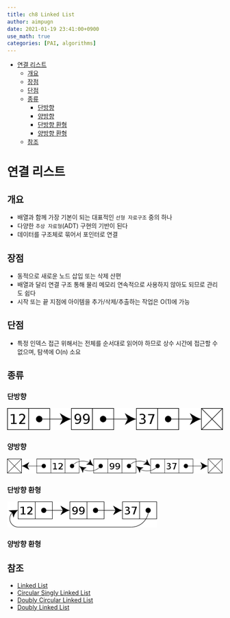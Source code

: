 ```yaml
---
title: ch8 Linked List
author: aimpugn
date: 2021-01-19 23:41:00+0900
use_math: true
categories: [PAI, algorithms]
---
```


- [연결 리스트](#연결-리스트)
  - [개요](#개요)
  - [장점](#장점)
  - [단점](#단점)
  - [종류](#종류)
    - [단방향](#단방향)
    - [양방향](#양방향)
    - [단방향 환형](#단방향-환형)
    - [양방향 환형](#양방향-환형)
  - [참조](#참조)

# 연결 리스트

## 개요

- 배열과 함께 가장 기본이 되는 대표적인 `선형 자료구조` 중의 하나
- 다양한 `추상 자료형`(ADT) 구현의 기반이 된다
- 데이터를 구조체로 묶어서 포인터로 연결

## 장점

- 동적으로 새로운 노드 삽입 또는 삭제 산편
- 배열과 달리 연결 구조 통해 물리 메모리 연속적으로 사용하지 않아도 되므로 관리도 쉽다
- 시작 또는 끝 지점에 아이템을 추가/삭제/추출하는 작업은 O(1)에 가능

## 단점

- 특정 인덱스 접근 위해서는 전체를 순서대로 읽어야 하므로 상수 시간에 접근할 수 없으며, 탐색에 O(n) 소요

## 종류

### 단방향

![Singly Linked List](../../assets/images/ch8/Singly-linked-list.png)

### 양방향

![Doubly Linked List](../../assets/images/ch8/Doubly-linked-list.png)

### 단방향 환형

![Circular Linked List](../../assets/images/ch8/Circularly-linked-list.png)

### 양방향 환형

## 참조

- [Linked List](https://computersciencewiki.org/index.php/Linked_list)
- [Circular Singly Linked List](https://www.geeksforgeeks.org/circular-singly-linked-list-insertion/)
- [Doubly Circular Linked List](https://www.geeksforgeeks.org/doubly-circular-linked-list-set-1-introduction-and-insertion/)
- [Doubly Linked List](https://rosettacode.org/wiki/Doubly-linked_list/Definition#Python)
